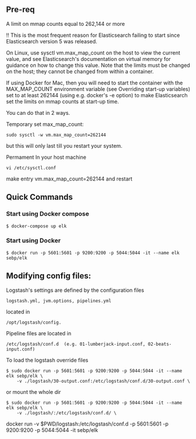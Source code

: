 ## Pre-req

A limit on mmap counts equal to 262,144 or more

!! This is the most frequent reason for Elasticsearch failing to start since Elasticsearch version 5 was released.

On Linux, use sysctl vm.max_map_count on the host to view the current value, and see Elasticsearch's documentation on virtual memory for guidance on how to change this value. Note that the limits must be changed on the host; they cannot be changed from within a container.

If using Docker for Mac, then you will need to start the container with the MAX_MAP_COUNT environment variable (see Overriding start-up variables) set to at least 262144 (using e.g. docker's -e option) to make Elasticsearch set the limits on mmap counts at start-up time.

You can do that in 2 ways.

Temporary set max_map_count:

    sudo sysctl -w vm.max_map_count=262144 

but this will only last till you restart your system.

Permament
In your host machine

    vi /etc/sysctl.conf

make entry vm.max_map_count=262144 and restart

## Quick Commands


### Start using Docker compose

    $ docker-compose up elk

### Start using Docker

    $ docker run -p 5601:5601 -p 9200:9200 -p 5044:5044 -it --name elk sebp/elk

## Modifying config files:

Logstash's settings are defined by the configuration files 

    logstash.yml, jvm.options, pipelines.yml

located in 

    /opt/logstash/config.

Pipeline files are located in 

    /etc/logstash/conf.d  (e.g. 01-lumberjack-input.conf, 02-beats-input.conf) 

To load the logstash override files

    $ sudo docker run -p 5601:5601 -p 9200:9200 -p 5044:5044 -it --name elk sebp/elk \
        -v ./logstash/30-output.conf:/etc/logstash/conf.d/30-output.conf \

or mount the whole dir

    $ sudo docker run -p 5601:5601 -p 9200:9200 -p 5044:5044 -it --name elk sebp/elk \
        -v ./logstash/:/etc/logstash/conf.d/ \


docker run -v $PWD/logstash:/etc/logstash/conf.d -p 5601:5601 -p 9200:9200 -p 5044:5044 -it sebp/elk